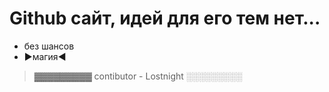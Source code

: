 # Github сайт, идей для его тем нет...
- без шансов
- ►магия◄

> ▓▓▓▓▓▓▓▓▓
> contibutor - Lostnight
> ░░░░░░░░░
